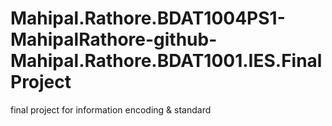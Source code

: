# Mahipal.Rathore.BDAT1004PS1-MahipalRathore-github-Mahipal.Rathore.BDAT1001.IES.FinalProject
final project for information encoding &amp; standard
